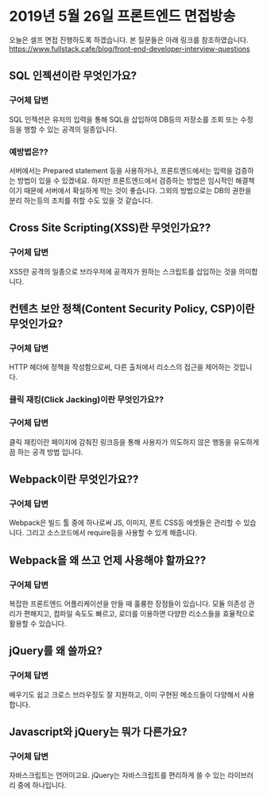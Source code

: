 # 2019년 5월 26일 프론트엔드 면접방송
오늘은 셀프 면접 진행하도록 하겠습니다. 본 질문들은 아래 링크를 참조하였습니다.
https://www.fullstack.cafe/blog/front-end-developer-interview-questions

## SQL 인젝션이란 무엇인가요?
### 구어체 답변
SQL 인젝션은 유저의 입력을 통해 SQL을 삽입하여 DB등의 저장소를 조회 또는 수정등을 행할 수 있는 공격의 일종입니다.

### 예방법은??
서버에서는 Prepared statement 등을 사용하거나, 프론트엔드에서는 입력을 검증하는 방법이 있을 수 있겠네요. 하지만 프론트엔드에서 검증하는 방법은 임시적인 해결책이기 때문에 서버에서 확실하게 막는 것이 좋습니다. 그외의 방법으로는 DB의 권한을 분리 하는등의 조치를 취할 수도 있을 것 같습니다.

## Cross Site Scripting(XSS)란 무엇인가요??
### 구어체 답변
XSS란 공격의 일종으로 브라우저에 공격자가 원하는 스크립트를 삽입하는 것을 의미합니다. 

## 컨텐츠 보안 정책(Content Security Policy, CSP)이란 무엇인가요? 
### 구어체 답변
HTTP 헤더에 정책을 작성함으로써, 다른 출처에서 리소스의 접근을 제어하는 것입니다.

### 클릭 재킹(Click Jacking)이란 무엇인가요??
### 구어체 답변
클릭 재킹이란 페이지에 감춰진 링크등을 통해 사용자가 의도하지 않은 행동을 유도하게 끔 하는 공격 방법 입니다.

## Webpack이란 무엇인가요??
### 구어체 답변
Webpack은 빌드 툴 중에 하나로써 JS, 이미지, 폰트 CSS등 에셋들은 관리할 수 있습니다. 그리고 소스코드에서 require등을 사용할 수 있게 해줍니다.

## Webpack을 왜 쓰고 언제 사용해야 할까요??
### 구어체 답변
복잡한 프론트엔드 어플리케이션을 만들 때 훌륭한 장점들이 있습니다. 모듈 의존성 관리가 편해지고, 컴파일 속도도 빠르고, 로더를 이용하면 다양한 리소스들을 효율적으로 활용할 수 있습니다.

## jQuery를 왜 쓸까요?
### 구어체 답변
배우기도 쉽고 크로스 브라우징도 잘 지원하고, 이미 구현된 메소드들이 다양해서 사용합니다.

## Javascript와 jQuery는 뭐가 다른가요?
### 구어체 답변
자바스크립트는 언어이고요. jQuery는 자바스크립트를 편리하게 쓸 수 있는 라이브러리 중에 하나입니다.
